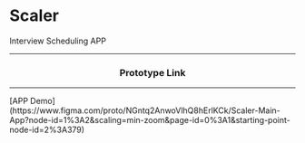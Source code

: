 # Scaler
Interview Scheduling APP

<hr>
<h3 align="center">Prototype Link</h3>
<hr>
[APP Demo](https://www.figma.com/proto/NGntq2AnwoVlhQ8hErlKCk/Scaler-Main-App?node-id=1%3A2&scaling=min-zoom&page-id=0%3A1&starting-point-node-id=2%3A379)

